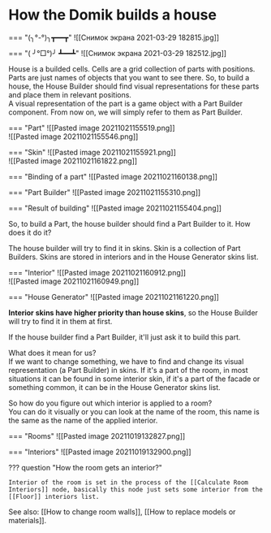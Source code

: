 # **How the Domik builds a house**
=== "(╮°-°)╮┳━━┳"
	![[Снимок экрана 2021-03-29 182815.jpg]]
	
=== "( ╯°□°)╯ ┻━━┻"
	![[Снимок экрана 2021-03-29 182512.jpg]]

House is a builded cells. Cells are a grid collection of parts with positions. Parts are just names of objects that you want to see there. So, to build a house, the House Builder should find visual representations for these parts and place them in relevant positions.  
A visual representation of the part is a game object with a Part Builder component. From now on, we will simply refer to them as Part Builder.

=== "Part"
	![[Pasted image 20211021155519.png]]  
	![[Pasted image 20211021155546.png]]
	
=== "Skin"
	![[Pasted image 20211021155921.png]]  
	![[Pasted image 20211021161822.png]]

=== "Binding of a part"
	![[Pasted image 20211021160138.png]]

=== "Part Builder"
	![[Pasted image 20211021155310.png]]
	
=== "Result of building"
	![[Pasted image 20211021155404.png]]

 So, to build a Part, the house builder should find a Part Builder to it. How does it do it?  
 
The house builder will try to find it in skins. Skin is a collection of Part Builders. Skins are stored in interiors and in the House Generator skins list. 

=== "Interior"
	![[Pasted image 20211021160912.png]]  
	![[Pasted image 20211021160949.png]]
	
=== "House Generator"
	![[Pasted image 20211021161220.png]]

**Interior skins have higher priority than house skins**, so the House Builder will try to find it in them at first.

If the house builder find a Part Builder, it'll just ask it to build this part.

What does it mean for us?  
If we want to change something, we have to find and change its visual representation (a Part Builder) in skins. If it's a part of the room, in most situations it can be found in some interior skin, if it's a part of the facade or something common, it can be in the House Generator skins list.  

So how do you figure out which interior is applied to a room?  
You can do it visually or you can look at the name of the room, this name is the same as the name of the applied interior.  

=== "Rooms"
	![[Pasted image 20211019132827.png]]

=== "Interiors"
	![[Pasted image 20211019132900.png]]
	
??? question "How the room gets an interior?"

	Interior of the room is set in the process of the [[Calculate Room Interiors]] node, basically this node just sets some interior from the [[Floor]] interiors list.   

	
See also: [[How to change room walls]], [[How to replace models or materials]].